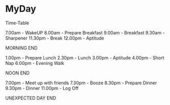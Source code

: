 # MyDay
Time-Table

7.00am - WakeUP
8.00am - Prepare Breakfast
9.00am - Breakfast
9.30am - Sharpener
11.30pm - Break
12.00pm - Aptitude

MORNING END

1.00pm - Prepare Lunch
2.30pm - Lunch
3.00pm - Aptitude
4.00pm - Short Nap
6.00pm - Evening Walk

NOON END

7.00pm - Meet up with friends
7.30pm - Booze
8.30pm - Prepare Dinner
9.30pm - Dinner
11.00pm - Log Off

UNEXPECTED DAY END
